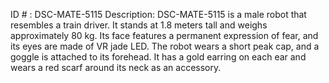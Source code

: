 ID # : DSC-MATE-5115
Description: DSC-MATE-5115 is a male robot that resembles a train driver. It stands at 1.8 meters tall and weighs approximately 80 kg. Its face features a permanent expression of fear, and its eyes are made of VR jade LED. The robot wears a short peak cap, and a goggle is attached to its forehead. It has a gold earring on each ear and wears a red scarf around its neck as an accessory.